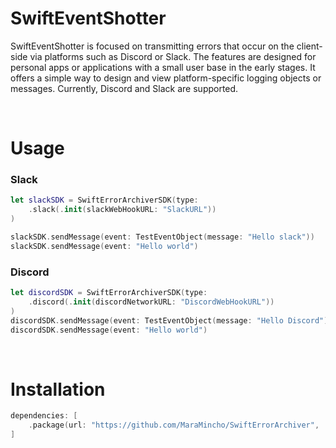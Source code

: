 # SwiftEventShotter

SwiftEventShotter is focused on transmitting errors that occur on the client-side via platforms such as Discord or Slack. 
The features are designed for personal apps or applications with a small user base in the early stages. 
It offers a simple way to design and view platform-specific logging objects or messages. Currently, Discord and Slack are supported.

<br/>

# Usage
### Slack
```swift
let slackSDK = SwiftErrorArchiverSDK(type:
    .slack(.init(slackWebHookURL: "SlackURL"))
)

slackSDK.sendMessage(event: TestEventObject(message: "Hello slack"))
slackSDK.sendMessage(event: "Hello world")
```

### Discord

```swift
let discordSDK = SwiftErrorArchiverSDK(type: 
    .discord(.init(discordNetworkURL: "DiscordWebHookURL"))
)
discordSDK.sendMessage(event: TestEventObject(message: "Hello Discord"))
discordSDK.sendMessage(event: "Hello world")
```


<br/>

# Installation

```swift
dependencies: [
    .package(url: "https://github.com/MaraMincho/SwiftErrorArchiver", .upToNextMajor(from: "1.0.0"))
]
```

<br/><br/>
